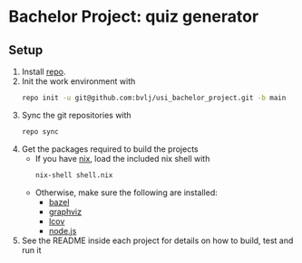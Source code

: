 # Bachelor Project: quiz generator

## Setup

1. Install [repo](https://gerrit.googlesource.com/git-repo/).
2. Init the work environment with
    ```bash
    repo init -u git@github.com:bvlj/usi_bachelor_project.git -b main
    ```
3. Sync the git repositories with
    ```bash
    repo sync
    ```
4. Get the packages required to build the projects
    - If you have [nix](https://nixos.org/), load the
      included nix shell with
        ```bash
        nix-shell shell.nix
        ```
    - Otherwise, make sure the following are installed:
        - [bazel](https://bazel.build/)
        - [graphviz](https://graphviz.org/)
        - [lcov](http://ltp.sourceforge.net/coverage/lcov.php)
        - [node.js](https://nodejs.org/)
5. See the README inside each project for details on how to build, test and run it